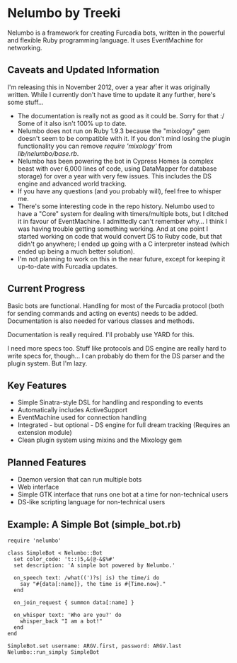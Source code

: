 Nelumbo by Treeki
=================

Nelumbo is a framework for creating Furcadia bots, written in the powerful and
flexible Ruby programming language. It uses EventMachine for networking.

## Caveats and Updated Information
I'm releasing this in November 2012, over a year after it was originally
written. While I currently don't have time to update it any further, here's
some stuff...
- The documentation is really not as good as it could be. Sorry for that :/
  Some of it also isn't 100% up to date.
- Nelumbo does not run on Ruby 1.9.3 because the "mixology" gem doesn't seem
  to be compatible with it. If you don't mind losing the plugin functionality
  you can remove *require 'mixology'* from *lib/nelumbo/base.rb*.
- Nelumbo has been powering the bot in Cypress Homes (a complex beast with
  over 6,000 lines of code, using DataMapper for database storage) for over
  a year with very few issues. This includes the DS engine and advanced
  world tracking.
- If you have any questions (and you probably will), feel free to whisper me.
- There's some interesting code in the repo history. Nelumbo used to have
  a "Core" system for dealing with timers/multiple bots, but I ditched it in
  favour of EventMachine. I admittedly can't remember why... I think I was
  having trouble getting something working. And at one point I started working
  on code that would convert DS to Ruby code, but that didn't go anywhere; I
  ended up going with a C interpreter instead (which ended up being a much
  better solution).
- I'm not planning to work on this in the near future, except for keeping it
  up-to-date with Furcadia updates.

## Current Progress
Basic bots are functional. Handling for most of the Furcadia protocol (both for
sending commands and acting on events) needs to be added. Documentation is also
needed for various classes and methods.

Documentation is really required. I'll probably use YARD for this.

I need more specs too. Stuff like protocols and DS engine are really hard to
write specs for, though... I can probably do them for the DS parser and the
plugin system. But I'm lazy.

## Key Features
- Simple Sinatra-style DSL for handling and responding to events
- Automatically includes ActiveSupport
- EventMachine used for connection handling
- Integrated - but optional - DS engine for full dream tracking (Requires
  an extension module)
- Clean plugin system using mixins and the Mixology gem

## Planned Features
- Daemon version that can run multiple bots
- Web interface
- Simple GTK interface that runs one bot at a time for non-technical users
- DS-like scripting language for non-technical users

## Example: A Simple Bot (simple\_bot.rb)
    require 'nelumbo'

    class SimpleBot < Nelumbo::Bot
      set color_code: 't::)5,&(@-&$%#'
      set description: 'A simple bot powered by Nelumbo.'

      on_speech text: /what((')?s| is) the time/i do
        say "#{data[:name]}, the time is #{Time.now}."
      end

      on_join_request { summon data[:name] }

      on_whisper text: 'Who are you?' do
        whisper_back "I am a bot!"
      end
    end

    SimpleBot.set username: ARGV.first, password: ARGV.last
    Nelumbo::run_simply SimpleBot


